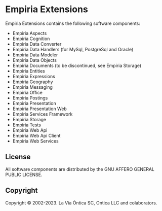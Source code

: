 ﻿# Empiria Extensions

Empiria Extensions contains the following software components:

  - Empiria Aspects
  - Empiria Cognition
  - Empiria Data Converter
  - Empiria Data Handlers (for MySql, PostgreSql and Oracle)
  - Empiria Data Modeler
  - Empiria Data Objects
  - Empiria Documents (to be discontinued, see Empiria Storage)
  - Empiria Entities
  - Empiria Expressions
  - Empiria Geography
  - Empiria Messaging
  - Empiria Office
  - Empiria Postings
  - Empiria Presentation
  - Empiria Presentation Web
  - Empiria Services Framework
  - Empiria Storage
  - Empiria Tests
  - Empiria Web Api
  - Empiria Web Api Client
  - Empiria Web Services

## License

All software components are distributed by the GNU AFFERO GENERAL PUBLIC LICENSE.

## Copyright

Copyright © 2002-2023. La Vía Óntica SC, Ontica LLC and colaborators.
